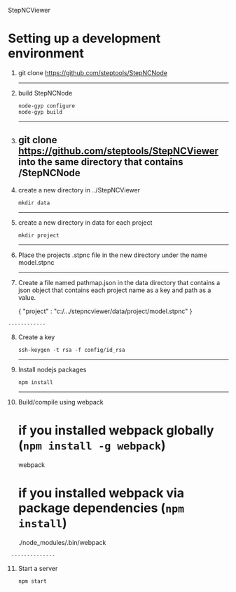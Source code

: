 StepNCViewer


Setting up a development environment
====================================
     
  1. git clone https://github.com/steptools/StepNCNode

     ----------------
  2. build StepNCNode
       ```
       node-gyp configure
       node-gyp build
       ```
     -----------------------------------------------------------------------------------------
  3. git clone https://github.com/steptools/StepNCViewer into the same directory that contains
     /StepNCNode
     ------------------------------------------
  4. create a new directory in ../StepNCViewer
       ```
       mkdir data
       ```
     -----------------------------------------------
  5. create a new directory in data for each project
       ```
       mkdir project
       ```
     ------------------------------------------------------------------------------
  6. Place the projects .stpnc file in the new directory under the name model.stpnc

     ---------------------------------------------------------------------------------------
  7. Create a file named pathmap.json in the data directory that contains a json object that 
     contains each project name as a key and path as a value.
       
       {
       "project" : "c:/.../stepncviewer/data/project/model.stpnc"
       }

    ------------
  8. Create a key
       ```
       ssh-keygen -t rsa -f config/id_rsa
       ```
     ------------------------
  9. Install nodejs packages
       ```
       npm install
       ```
     ---------------------------
  10. Build/compile using webpack

       # if you installed webpack globally (`npm install -g webpack`)
       webpack

       # if you installed webpack via package dependencies (`npm install`)
       ./node_modules/.bin/webpack

     --------------    
  11. Start a server
       ```
       npm start 
       ```